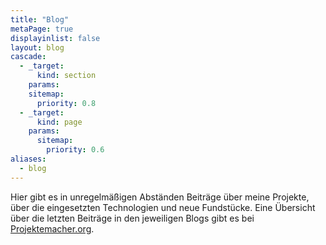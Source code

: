 ```yaml
---
title: "Blog"
metaPage: true
displayinlist: false
layout: blog
cascade:
  - _target:
      kind: section
    params:
    sitemap:
      priority: 0.8
  - _target:
      kind: page
    params:
      sitemap:
        priority: 0.6
aliases:
  - blog
---
```


Hier gibt es in unregelmäßigen Abständen Beiträge über meine Projekte, über die eingesetzten Technologien und neue Fundstücke.
Eine Übersicht über die letzten Beiträge in den jeweiligen Blogs gibt es bei [Projektemacher.org](https://projektemacher.org/posts/).
